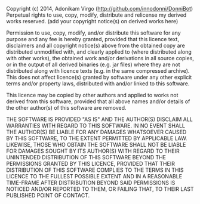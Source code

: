 Copyright (c) 2014, Adonikam Virgo (http://github.com/innodonni/DonniBot)
Perpetual rights to use, copy, modify, distribute and relicense my
derived works reserved.
(add your copyright notice(s) on derived works here)

Permission to use, copy, modify, and/or distribute this software for any
purpose and any fee is hereby granted, provided that this licence text,
disclaimers and all copyright notice(s) above from the obtained copy are
distributed unmodified with, and clearly applied to (where distributed
along with other works), the obtained work and/or derivations in all source
copies, or in the output of all derived binaries (e.g. jar files) where they
are not distributed along with licence texts (e.g. in the same compressed
archive). This does not affect licence(s) granted by software under any
other explicit terms and/or property laws, distributed with and/or linked to
this software.

This licence may be copied by other authors and applied to works not derived
from this software, provided that all above names and/or details of the other
author(s) of this software are removed.

THE SOFTWARE IS PROVIDED "AS IS" AND THE AUTHOR(S) DISCLAIM ALL
WARRANTIES WITH REGARD TO THIS SOFTWARE. IN NO EVENT SHALL THE AUTHOR(S)
BE LIABLE FOR ANY DAMAGES WHATSOEVER CAUSED BY THIS SOFTWARE, TO THE
EXTENT PERMITTED BY APPLICABLE LAW.
LIKEWISE, THOSE WHO OBTAIN THE SOFTWARE SHALL NOT BE LIABLE FOR DAMAGES SOUGHT
BY ITS AUTHOR(S) WITH REGARD TO THEIR UNINTENDED DISTRIBUTION OF THIS SOFTWARE
BEYOND THE PERMISSIONS GRANTED BY THIS LICENCE, PROVIDED THAT THEIR
DISTRIBUTION OF THIS SOFTWARE COMPLIES TO THE TERMS IN THIS LICENCE TO THE
FULLEST POSSIBLE EXTENT AND IN A REASONABLE TIME-FRAME AFTER DISTRIBUTION
BEYOND SAID PERMISSIONS IS NOTICED AND/OR REPORTED TO THEM, OR FAILING THAT,
TO THEIR LAST PUBLISHED POINT OF CONTACT.